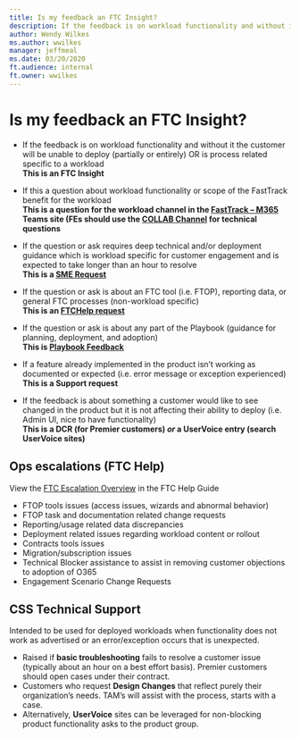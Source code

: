 ```yaml
---
title: Is my feedback an FTC Insight?
description: If the feedback is on workload functionality and without it the customer will be unable to deploy (partially or entirely) OR is process related specific to a workload - this is an FTC Insight
author: Wendy Wilkes
ms.author: wwilkes
manager: jeffmeal
ms.date: 03/20/2020
ft.audience: internal
ft.owner: wwilkes
---
```


# Is my feedback an FTC Insight?
- If the feedback is on workload functionality and without it the customer will be unable to deploy (partially or entirely) OR is process related specific to a workload 
  <br>**This is an FTC Insight**

- If this a question about workload functionality or scope of the FastTrack benefit for the workload 
  <br>**This is a question for the workload channel in the [FastTrack – M365](https://teams.microsoft.com/l/team/19%3a811961642e6a401b81e82b90b400a3e5%40thread.skype/conversations?groupId=4be32c1a-84cf-43d6-b8a2-9986a996b0a5&tenantId=72f988bf-86f1-41af-91ab-2d7cd011db47) Teams site (FEs should use the [COLLAB Channel](https://aka.ms/ftcollab) for technical questions**

- If the question or ask requires deep technical and/or deployment guidance which is workload specific for customer engagement and is expected to take longer than an hour to resolve
  <br>**This is a [SME Request](https://aka.ms/ftcsmerequestprocess)**

- If the question or ask is about an FTC tool (i.e. FTOP), reporting data, or general FTC processes (non-workload specific)
  <br>**This is an [FTCHelp request](https://aka.ms/ftchelp)**

- If the question or ask is about any part of the Playbook (guidance for planning, deployment, and adoption)
  <br>**This is [Playbook Feedback](https://aka.ms/ftplaybookfeedback)**

- If a feature already implemented in the product isn’t working as documented or expected (i.e. error message or exception experienced)
  <br>**This is a Support request**

- If the feedback is about something a customer would like to see changed in the product but it is not affecting their ability to deploy (i.e. Admin UI, nice to have functionality)
  <br>**This is a DCR (for Premier customers) *or* a UserVoice entry (search UserVoice sites)**

## Ops escalations (FTC Help)
View the [FTC Escalation Overview](https://fasttrack-docs.microsoft.com/ftc-help-guide/ftc-escalation-overview.html) in the FTC Help Guide
- FTOP tools issues (access issues, wizards and abnormal behavior)
- FTOP task and documentation related change requests
- Reporting/usage related data discrepancies
- Deployment related issues regarding workload content or rollout
- Contracts tools issues
- Migration/subscription issues
- Technical Blocker assistance to assist in removing customer objections to adoption of O365
- Engagement Scenario Change Requests

## CSS Technical Support
Intended to be used for deployed workloads when functionality does not work as advertised or an error/exception occurs that is unexpected.
- Raised if **basic troubleshooting** fails to resolve a customer issue (typically about an hour on a best effort basis). Premier customers should open cases under their contract.
- Customers who request **Design Changes** that reflect purely their organization’s needs. TAM’s will assist with the process, starts with a case.
- Alternatively, **UserVoice** sites can be leveraged for non-blocking product functionality asks to the product group.

